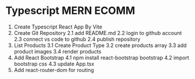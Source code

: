 # Typescript MERN ECOMM

1. Create Typescript React App By Vite
2. Create Git Repository
    2.1 add README.md
    2.2 login to github account
    2.3 connect vs code to github
    2.4 publish repository
3. List Products
    3.1 Create Product Type
    3.2 create products array
    3.3 add product images
    3.4 render products
4. Add React Bootstrap
    4.1 npm install react-bootstrap bootstrap
    4.2 import bootstrap css
    4.3 update App.tsx
5. Add react-router-dom for routing